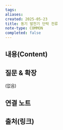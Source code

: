 ```yaml
---
tags:
aliases: 
created: 2025-05-23
title: 동기 발전기 단락 전류
note-type: COMMON
completed: false
---
```


## 내용(Content)


## 질문 & 확장

(없음)

## 연결 노트

## 출처(링크)

